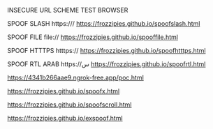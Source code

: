 INSECURE URL SCHEME TEST BROWSER

SPOOF SLASH https:///
https://frozzipies.github.io/spoofslash.html

SPOOF FILE file://
https://frozzipies.github.io/spooffile.html

SPOOF HTTTPS htttps://
https://frozzipies.github.io/spoofhtttps.html

SPOOF RTL ARAB https://س
https://frozzipies.github.io/spoofrtl.html

https://4341b266aae9.ngrok-free.app/poc.html

https://frozzipies.github.io/spoofx.html

https://frozzipies.github.io/spoofscroll.html

https://frozzipies.github.io/exspoof.html
